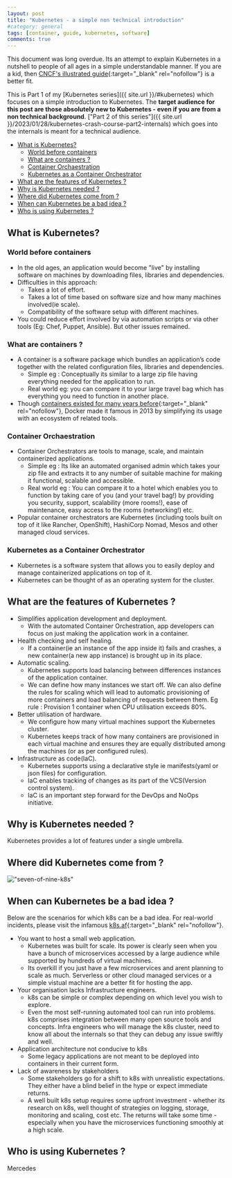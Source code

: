 ```yaml
---
layout: post
title: "Kubernetes - a simple non technical introduction"
#category: general
tags: [container, guide, kubernetes, software]
comments: true
---
```


This document was long overdue. Its an attempt to explain Kubernetes in a nutshell to people of all ages in a simple understandable manner. If you are a kid, then [CNCF's illustrated guide](https://www.cncf.io/phippy/the-childrens-illustrated-guide-to-kubernetes/){:target="_blank" rel="nofollow"} is a better fit.

This is Part 1 of my [Kubernetes series]({{ site.url }}/#kubernetes) which focuses on a simple introduction to Kubernetes.
The **target audience for this post are those absolutely new to Kubernetes - even if you are from a non technical background**. ["Part 2 of this series"]({{ site.url }}/2023/01/28/kubernetes-crash-course-part2-internals) which goes into the internals is meant for a technical audience.

<!-- TOC -->

- [What is Kubernetes?](#what-is-kubernetes)
    - [World before containers](#world-before-containers)
    - [What are containers ?](#what-are-containers-)
    - [Container Orchaestration](#container-orchaestration)
    - [Kubernetes as a Container Orchestrator](#kubernetes-as-a-container-orchestrator)
- [What are the features of Kubernetes ?](#what-are-the-features-of-kubernetes-)
- [Why is Kubernetes needed ?](#why-is-kubernetes-needed-)
- [Where did Kubernetes come from ?](#where-did-kubernetes-come-from-)
- [When can Kubernetes be a bad idea ?](#when-can-kubernetes-be-a-bad-idea-)
- [Who is using Kubernetes ?](#who-is-using-kubernetes-)

<!-- /TOC -->

## What is Kubernetes?

### World before containers

- In the old ages, an application would become "live" by installing software on machines by downloading files, libraries and dependencies.
- Difficulties in this approach:
  - Takes a lot of effort.
  - Takes a lot of time based on software size and how many machines involved(ie scale).
  - Compatibility of the software setup with different machines.
- You could reduce effort involved by via automation scripts or via other tools (Eg: Chef, Puppet, Ansible). But other issues remained.

### What are containers ?

- A container is a software package which bundles an application’s code together with the related configuration files, libraries and dependencies.
  - Simple eg : Conceptually its similar to a large zip file having everything needed for the application to run.
  - Real world eg: you can compare it to your large travel bag which has everything you need to function in another place.
- Though [containers existed for many years before](https://blog.aquasec.com/a-brief-history-of-containers-from-1970s-chroot-to-docker-2016){:target="_blank" rel="nofollow"}, Docker made it famous in 2013 by simplifying its usage with an ecosystem of related tools.

### Container Orchaestration

- Container Orchestrators are tools to manage, scale, and maintain containerized applications. 
  - Simple eg : Its like an automated organised admin which takes your zip file and extracts it to any number of suitable machine for making it functional, scalable and accessible.  
  - Real world eg : You can compare it to a hotel which enables you to function by taking care of you (and your travel bag!) by providing you security, support, scalability (more rooms!), ease of maintenance, easy access to the rooms (networking!) etc.
- Popular container orchestrators are Kubernetes (including tools built on top of it like Rancher, OpenShift), HashiCorp Nomad, Mesos and other managed cloud services.

### Kubernetes as a Container Orchestrator

- Kubernetes is a software system that allows you to easily deploy and manage containerized applications on top of it.
- Kubernetes can be thought of as an operating system for the cluster.

## What are the features of Kubernetes ?

- Simplifies application development and deployment.
  - With the automated Container Orchestration, app developers can focus on just making the application work in a container.
- Health checking and self healing.
  - If a container(ie an instance of the app inside it) fails and crashes, a new container(a new app instance) is brought up in its place.
- Automatic scaling.
  - Kubernetes supports load balancing between differences instances of the application container.
  - We can define how many instances we start off. We can also define the rules for scaling which will lead to automatic provisioning of more containers and load balancing of requests between them. Eg rule : Provision 1 container when CPU utilisation exceeds 80%.
- Better utilisation of hardware.
  - We configure how many virtual machines support the Kubernetes cluster.
  - Kubernetes keeps track of how many containers are provisioned in each virtual machine and ensures they are equally distributed among the machines (or as per configured rules).
- Infrastructure as code(IaC).
  - Kubernetes supports using a declarative style ie manifests(yaml or json files) for configuration.
  - IaC enables tracking of changes as its part of the VCS(Version control system).
  - IaC is an important step forward for the DevOps and NoOps initiative.

## Why is Kubernetes needed ?

Kubernetes provides a lot of features under a single umbrella.

## Where did Kubernetes come from ?

!["seven-of-nine-k8s"](/assets/images/k8s/seven-of-nine-k8s.png "seven-of-nine-k8s")

## When can Kubernetes be a bad idea ?

Below are the scenarios for which k8s can be a bad idea. For real-world incidents, please visit the infamous [k8s.af](https://k8s.af/){:target="_blank" rel="nofollow"}.

- You want to host a small web application.
  - Kubernetes was built for scale. Its power is clearly seen when you have a bunch of microservices accessed by a large audience while supported by hundreds of virtual machines.
  - Its overkill if you just have a few microservices and arent planning to scale as much. Serverless or other cloud managed services or a simple vistual machine are a better fit for hosting the app.
- Your organisation lacks Infrastructure engineers.
  - k8s can be simple or complex depending on which level you wish to explore.
  - Even the most self-running automated tool can run into problems. k8s comprises integration between many open source tools and concepts. Infra engineers who will manage the k8s cluster, need to know all about the internals so that they can debug any issue swiftly and well.
- Application architecture not conducive to k8s
  - Some legacy applications are not meant to be deployed into containers in their current form.
- Lack of awareness by stakeholders
  - Some stakeholders go for a shift to k8s with unrealistic expectations. They either have a blind belief in the hype or expect immediate returns.
  - A well built k8s setup requires some upfront investment - whether its research on k8s, well thought of strategies on logging, storage, monitoring and scaling, cost etc. The returns will take some time - especially when you have the microservices functioning smoothly at a high scale.

## Who is using Kubernetes ?

Mercedes
